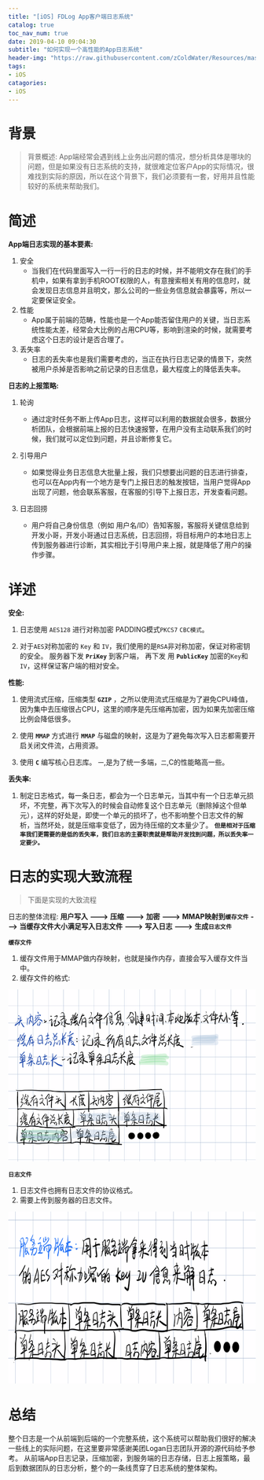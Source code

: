 ```yaml
---
title: "[iOS] FDLog App客户端日志系统"
catalog: true
toc_nav_num: true
date: 2019-04-10 09:04:30
subtitle: "如何实现一个高性能的App日志系统"
header-img: "https://raw.githubusercontent.com/zColdWater/Resources/master/Images/camper.jpg"
tags:
- iOS
catagories:
- iOS
---
```


背景
=======
> 背景概述: App端经常会遇到线上业务出问题的情况，想分析具体是哪块的问题，但是如果没有日志系统的支持，就很难定位客户App的实际情况，很难找到实际的原因，所以在这个背景下，我们必须要有一套，好用并且性能较好的系统来帮助我们。



简述
=======

**App端日志实现的基本要素:**

1. 安全
    * 当我们在代码里面写入一行一行的日志的时候，并不能明文存在我们的手机中，如果有拿到手机ROOT权限的人，有意搜索相关有用的信息时，就会发现日志信息并且明文，那么公司的一些业务信息就会暴露等，所以一定要保证安全。
2. 性能
    * App属于前端的范畴，性能也是一个App能否留住用户的关键，当日志系统性能太差，经常会大比例的占用CPU等，影响到渲染的时候，就需要考虑这个日志的设计是否合理了。
3. 丢失率
    * 日志的丢失率也是我们需要考虑的，当正在执行日志记录的情景下，突然被用户杀掉是否影响之前记录的日志信息，最大程度上的降低丢失率。


**日志的上报策略:**

1. 轮询
    * 通过定时任务不断上传App日志，这样可以利用的数据就会很多，数据分析团队，会根据前端上报的日志快速报警，在用户没有主动联系我们的时候，我们就可以定位到问题，并且诊断修复它。

2. 引导用户
    * 如果觉得业务日志信息大批量上报，我们只想要出问题的日志进行排查，也可以在App内有一个地方是专门上报日志的触发按钮，当用户觉得App出现了问题，他会联系客服，在客服的引导下上报日志，开发查看问题。

3. 日志回捞
    * 用户将自己身份信息（例如 用户名/ID）告知客服，客服将关键信息给到开发小哥，开发小哥通过日志系统，日志回捞，将目标用户的本地日志上传到服务器进行诊断，其实相比于引导用户来上报，就是降低了用户的操作步骤。


详述
=======

**安全:**
1. 日志使用 `AES128` 进行对称加密 PADDING模式`PKCS7`  `CBC模式`。

2. 对于`AES`对称加密的 `Key` 和 `IV`，我们使用的是`RSA`非对称加密，保证对称密钥的安全。 服务器下发 **`PriKey`** 到客户端， 再下发 用 **`PublicKey`** 加密的`Key`和`IV`，这样保证客户端的相对安全。


**性能:**
1. 使用流式压缩，压缩类型 **`GZIP`** ，之所以使用流式压缩是为了避免CPU峰值，因为集中去压缩很占CPU，这里的顺序是先压缩再加密，因为如果先加密压缩比例会降低很多。

2. 使用 **`MMAP`** 方式进行 **`MMAP`** 与磁盘的映射，这是为了避免每次写入日志都需要开启关闭文件流，占用资源。

3. 使用 **`C`** 编写核心日志库。 `一`,是为了统一多端，`二`,C的性能略高一些。


**丢失率:**
1. 制定日志格式，每一条日志，都会为一个日志单元，当其中有一个日志单元损坏，不完整，再下次写入的时候会自动修复这个日志单元（删除掉这个但单元），这样的好处是，即使一个单元的损坏了，也不影响整个日志文件的解析，当然坏处，就是压缩率变低了，因为待压缩的文本量少了。 **`但是相对于压缩率我们更需要的是低的丢失率，我们日志的主要职责就是帮助开发找到问题，所以丢失率一定要少。`**


日志的实现大致流程
=======

> 下面是实现的大致流程

日志的整体流程: **用户写入** **--->** **压缩** **--->** **加密** **--->** **MMAP映射到`缓存文件`** **--->** **当缓存文件大小满足写入日志文件** **--->** **写入日志** **--->** **生成`日志文件`** 

**`缓存文件`** 
1. 缓存文件用于MMAP做内存映射，也就是操作内存，直接会写入缓存文件当中。
2. 缓存文件的格式:
<img src="https://raw.githubusercontent.com/zColdWater/Resources/master/Images/log_cache_struct.png" height="350" />

**`日志文件`**
1. 日志文件也拥有日志文件的协议格式。
2. 需要上传到服务器的日志文件。
<img src="https://raw.githubusercontent.com/zColdWater/Resources/master/Images/log_struct.png" height="350" />



总结
=======
整个日志是一个从前端到后端的一个完整系统，这个系统可以帮助我们很好的解决一些线上的实际问题，在这里要非常感谢美团Logan日志团队开源的源代码给予参考。
从前端App日志记录，压缩加密，到服务端的日志存储，日志上报策略，最后到数据团队的日志分析，整个的一条线贯穿了日志系统的整体架构。

